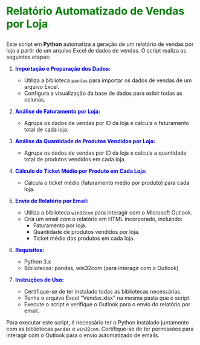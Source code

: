 # <p style="color:green">Relatório Automatizado de Vendas por Loja</p>

Este script em **Python** automatiza a geração de um relatório de vendas por loja a partir de um arquivo Excel de dados de vendas. O script realiza as seguintes etapas:

1. <span style="color:blue">**Importação e Preparação dos Dados:**</span>
   - Utiliza a biblioteca `pandas` para importar os dados de vendas de um arquivo Excel.
   - Configura a visualização da base de dados para exibir todas as colunas.

2. <span style="color:blue">**Análise de Faturamento por Loja:**</span>
   - Agrupa os dados de vendas por ID da loja e calcula o faturamento total de cada loja.

3. <span style="color:blue">**Análise da Quantidade de Produtos Vendidos por Loja:**</span>
   - Agrupa os dados de vendas por ID da loja e calcula a quantidade total de produtos vendidos em cada loja.

4. <span style="color:blue">**Cálculo do Ticket Médio por Produto em Cada Loja:**</span>
   - Calcula o ticket médio (faturamento médio por produto) para cada loja.

5. <span style="color:blue">**Envio de Relatório por Email:**</span>
   - Utiliza a biblioteca `win32com` para interagir com o Microsoft Outlook.
   - Cria um email com o relatório em HTML incorporado, incluindo:
     - Faturamento por loja.
     - Quantidade de produtos vendidos por loja.
     - Ticket médio dos produtos em cada loja.

6. <span style="color:blue">**Requisitos:**</span>
   - Python 3.x
   - Bibliotecas: pandas, win32com (para interagir com o Outlook)

7. <span style="color:blue">**Instruções de Uso:**</span>
   - Certifique-se de ter instalado todas as bibliotecas necessárias.
   - Tenha o arquivo Excel "Vendas.xlsx" na mesma pasta que o script.
   - Execute o script e verifique o Outlook para o envio do relatório por email.

Para executar este script, é necessário ter o Python instalado juntamente com as bibliotecas `pandas` e `win32com`. Certifique-se de ter permissões para interagir com o Outlook para o envio automatizado de emails.
